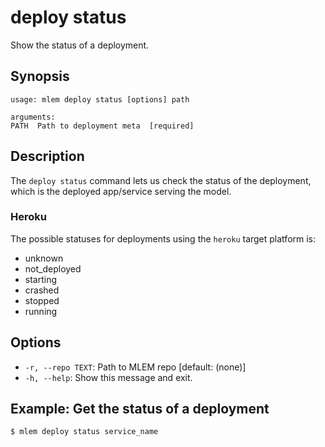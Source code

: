 # deploy status

Show the status of a deployment.

## Synopsis

```usage
usage: mlem deploy status [options] path

arguments:
PATH  Path to deployment meta  [required]
```

## Description

The `deploy status` command lets us check the status of the deployment, which is
the deployed app/service serving the model.

### Heroku

The possible statuses for deployments using the `heroku` target platform is:

- unknown
- not_deployed
- starting
- crashed
- stopped
- running

## Options

- `-r, --repo TEXT`: Path to MLEM repo [default: (none)]
- `-h, --help`: Show this message and exit.

## Example: Get the status of a deployment

```cli
$ mlem deploy status service_name
```
